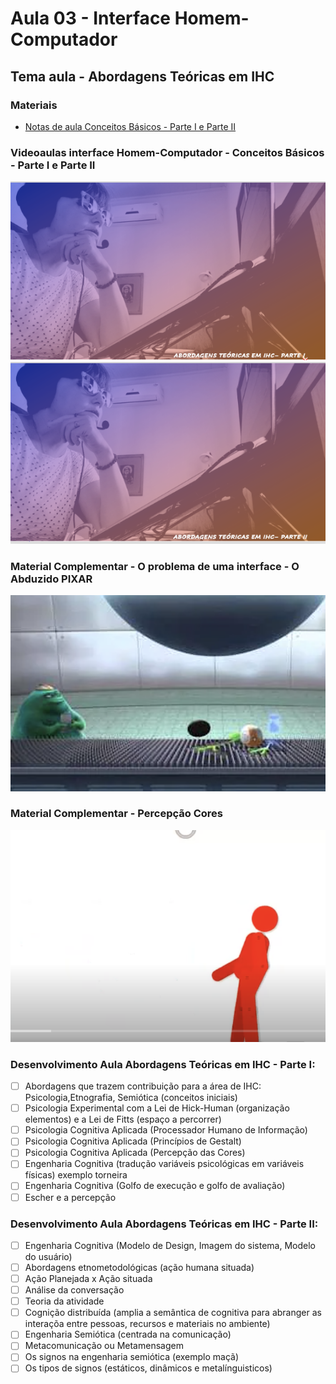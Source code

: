 # Aula 03 - Interface Homem-Computador
## Tema aula - Abordagens Teóricas em IHC

### Materiais
- [Notas de aula Conceitos Básicos - Parte I e Parte II](abordagens_teoricas_em_ihc_completo.pdf)


### Videoaulas interface Homem-Computador -  Conceitos Básicos - Parte I e Parte II
[![Abordagens Teóricas PARTE I](capa_5.png)](https://youtu.be/hMWDWAbxbVU)
[![Abordagens Teóricas PARTE II](capa_6.png)](https://youtu.be/aj_t-kYcjeE)

### Material Complementar - O problema de uma interface -  O Abduzido PIXAR
[![Problema de interface](abduzido.png)](https://www.youtube.com/watch?v=LVLoc6FrLi0&t=2s)

### Material Complementar - Percepção Cores 
[![Percepção Cores](percepcao.png)](https://www.youtube.com/watch?v=lB-9X6lD4Cw)

### Desenvolvimento Aula Abordagens Teóricas em IHC - Parte I: 

- [ ]  Abordagens que trazem contribuição para a área de IHC: Psicologia,Etnografia, Semiótica (conceitos iniciais)
- [ ]  Psicologia Experimental com a Lei de Hick-Human (organização elementos) e a Lei de Fitts (espaço a percorrer)
- [ ]  Psicologia Cognitiva Aplicada (Processador Humano de Informação)
- [ ]  Psicologia Cognitiva Aplicada (Princípios de Gestalt) 
- [ ]  Psicologia Cognitiva Aplicada (Percepção das Cores)
- [ ]  Engenharia Cognitiva (tradução variáveis psicológicas em variáveis físicas) exemplo torneira
- [ ]  Engenharia Cognitiva (Golfo de execução e golfo de avaliação)
- [ ]  Escher e a percepção

### Desenvolvimento Aula Abordagens Teóricas em IHC - Parte II: 

- [ ]  Engenharia Cognitiva (Modelo de Design, Imagem do sistema, Modelo do usuário)
- [ ]  Abordagens etnometodológicas (ação humana situada) 
- [ ]  Ação Planejada x Ação situada
- [ ]  Análise da conversação
- [ ]  Teoria da atividade
- [ ]  Cognição distribuída (amplia a semântica de cognitiva para abranger as interaçõa entre pessoas, recursos e materiais no ambiente)
- [ ]  Engenharia Semiótica (centrada na comunicação)
- [ ]  Metacomunicação ou Metamensagem
- [ ]  Os signos na engenharia semiótica (exemplo maçã)
- [ ]  Os tipos de signos (estáticos, dinâmicos e metalínguisticos)
